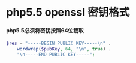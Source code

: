 # php5.5 openssl 密钥格式

#### php5.5必须将密钥按照64位截取

```php
$res = "-----BEGIN PUBLIC KEY-----\n" .
    wordwrap($pubKey, 64, "\n", true) .
    "\n-----END PUBLIC KEY-----";
```